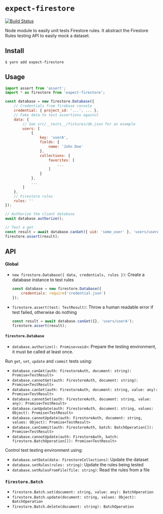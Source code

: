 # `expect-firestore`

[![Build Status](https://travis-ci.org/GitbookIO/expect-firestore.svg?branch=master)](https://travis-ci.org/GitbookIO/expect-firestore)

Node module to easily unit tests Firestore rules. It abstract the Firestore Rules testing API to easily mock a dataset.

## Install

```
$ yarn add expect-firestore
```

## Usage

```js
import assert from 'assert';
import * as firestore from 'expect-firestore';

const database = new firestore.Database({
    // Credentials from firebase console
    credential: { project_id: '...', ... },
    // Fake data to test assertions against
    data: {
        // See src/__tests__/fixtures/db.json for an example
        users: [
            {
                key: 'userA',
                fields: {
                    name: 'John Doe'
                },
                collections: {
                    favorites: [
                        ...
                    ]
                }
            },
            ...
        ]
    },
    // Firestore rules
    rules: ''
});

// Authorize the client database
await database.authorize();

// Test a get
const result = await database.canGet({ uid: 'some_user' }, 'users/userA');
firestore.assert(result);
```

## API

#### Global

- `new firestore.Database({ data, credentials, rules })`: Create a database instance to test rules

  ```js
  const database = new firestore.Database({
      credentials: require('credential.json')
  });
  ```
- `firestore.assert(test: TestResult)`: Throw a human readable error if test failed, otherwise do nothing

  ```js
  const result = await database.canGet({}, 'users/userA');
  firestore.assert(result);
  ```

#### `firestore.Database`

- `database.authorize(): Promise<void>`: Prepare the testing environment, it must be called at least once.

Run `get`, `set`, `update` and `commit` tests using:

- `database.canGet(auth: FirestoreAuth, document: string): Promise<TestResult>`
- `database.cannotGet(auth: FirestoreAuth, document: string): Promise<TestResult>`
- `database.canSet(auth: FirestoreAuth, document: string, value: any): Promise<TestResult>`
- `database.cannotSet(auth: FirestoreAuth, document: string, value: any): Promise<TestResult>`
- `database.canUpdate(auth: FirestoreAuth, document: string, values: Object): Promise<TestResult>`
- `database.cannotUpdate(auth: FirestoreAuth, document: string, values: Object): Promise<TestResult>`
- `database.canCommit(auth: FirestoreAuth, batch: BatchOperation[]): Promise<TestResult>`
- `database.cannotUpdate(auth: FirestoreAuth, batch: firestore.BatchOperation[]): Promise<TestResult>`

Control test testing environment using:

- `database.setData(data: FirestoreCollections)`: Update the dataset
- `database.setRules(rules: string)`: Update the rules being tested
- `database.setRulesFromFile(file: string)`: Read the rules from a file

### `firestore.Batch`

- `firestore.Batch.set(document: string, value: any): BatchOperation`
- `firestore.Batch.update(document: string, values: Object): BatchOperation`
- `firestore.Batch.delete(document: string): BatchOperation`
